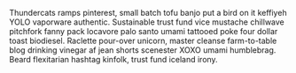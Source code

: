 Thundercats ramps pinterest, small batch tofu banjo put a bird on it keffiyeh YOLO vaporware authentic. Sustainable trust fund vice mustache chillwave pitchfork fanny pack locavore palo santo umami tattooed poke four dollar toast biodiesel. Raclette pour-over unicorn, master cleanse farm-to-table blog drinking vinegar af jean shorts scenester XOXO umami humblebrag. Beard flexitarian hashtag kinfolk, trust fund iceland irony.
